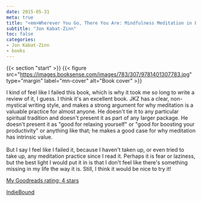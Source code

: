 ```yaml
---
date: 2015-05-31
meta: true
title: "<em>Wherever You Go, There You Are: Mindfulness Meditation in Everyday Life</em>"
subtitle: "Jon Kabat-Zinn"
toc: false
categories:
- Jon Kabat-Zinn
- books
---
```


{{< section "start" >}}
{{< figure src="https://images.booksense.com/images/783/307/9781401307783.jpg" type="margin" label="mn-cover" alt="Book cover" >}}

I kind of feel like I failed this book, which is why it took me so long to write a review of it, I guess. I think it's an excellent book. JKZ has a clear, non-mystical writing style, and makes a strong argument for why meditation is a valuable practice for almost anyone. He doesn't tie it to any particular spiritual tradition and doesn't present it as part of any larger package. He doesn't present it as "good for relaxing yourself" or "good for boosting your productivity" or anything like that; he makes a good case for why meditation has intrinsic value.<br /><br />But I say I feel like I failed it, because I haven't taken up, or even tried to take up, any meditation practice since I read it. Perhaps it is fear or laziness, but the best light I would put it in is that I don't feel like there's something missing in my life the way it is. Still, I think it would be nice to try it!

[My Goodreads rating: 4 stars](https://www.goodreads.com/review/show/1282204902)  

[IndieBound](https://www.indiebound.org/book/9781401307783)
